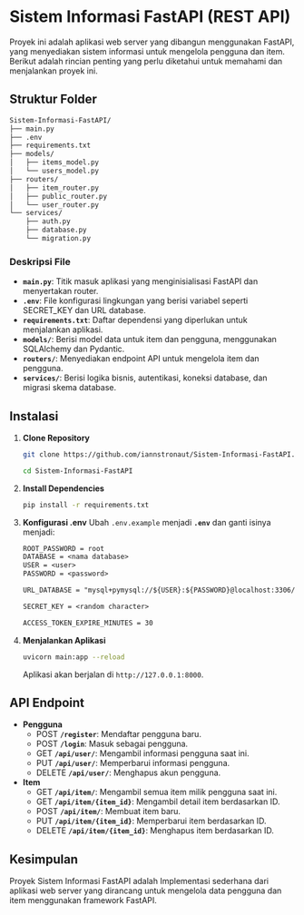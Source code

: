 # Sistem Informasi FastAPI (REST API)

Proyek ini adalah aplikasi web server yang dibangun menggunakan FastAPI, yang menyediakan sistem informasi untuk mengelola pengguna dan item. Berikut adalah rincian penting yang perlu diketahui untuk memahami dan menjalankan proyek ini.

## Struktur Folder

```txt
Sistem-Informasi-FastAPI/
├── main.py
├── .env
├── requirements.txt
├── models/
│   ├── items_model.py
│   └── users_model.py
├── routers/
│   ├── item_router.py
│   ├── public_router.py
│   └── user_router.py
└── services/
    ├── auth.py
    ├── database.py
    └── migration.py
```

### Deskripsi File

- **`main.py`**: Titik masuk aplikasi yang menginisialisasi FastAPI dan menyertakan router.
- **`.env`**: File konfigurasi lingkungan yang berisi variabel seperti SECRET_KEY dan URL database.
- **`requirements.txt`**: Daftar dependensi yang diperlukan untuk menjalankan aplikasi.
- **`models/`**: Berisi model data untuk item dan pengguna, menggunakan SQLAlchemy dan Pydantic.
- **`routers/`**: Menyediakan endpoint API untuk mengelola item dan pengguna.
- **`services/`**: Berisi logika bisnis, autentikasi, koneksi database, dan migrasi skema database.

## Instalasi

1. **Clone Repository**

   ```bash
   git clone https://github.com/iannstronaut/Sistem-Informasi-FastAPI.git

   cd Sistem-Informasi-FastAPI
   ```

2. **Install Dependencies**
   ```bash
   pip install -r requirements.txt
   ```
3. **Konfigurasi .env**
   Ubah `.env.example` menjadi **`.env`** dan ganti isinya menjadi:

   ```txt
   ROOT_PASSWORD = root
   DATABASE = <nama database>
   USER = <user>
   PASSWORD = <password>

   URL_DATABASE = "mysql+pymysql://${USER}:${PASSWORD}@localhost:3306/${DATABASE}"

   SECRET_KEY = <random character>

   ACCESS_TOKEN_EXPIRE_MINUTES = 30
   ```

4. **Menjalankan Aplikasi**
   ```bash
   uvicorn main:app --reload
   ```
   Aplikasi akan berjalan di `http://127.0.0.1:8000`.

## API Endpoint

- **Pengguna**
  - POST **`/register`**: Mendaftar pengguna baru.
  - POST **`/login`**: Masuk sebagai pengguna.
  - GET **`/api/user/`**: Mengambil informasi pengguna saat ini.
  - PUT **`/api/user/`**: Memperbarui informasi pengguna.
  - DELETE **`/api/user/`**: Menghapus akun pengguna.
- **Item**
  - GET **`/api/item/`**: Mengambil semua item milik pengguna saat ini.
  - GET **`/api/item/{item_id}`**: Mengambil detail item berdasarkan ID.
  - POST **`/api/item/`**: Membuat item baru.
  - PUT **`/api/item/{item_id}`**: Memperbarui item berdasarkan ID.
  - DELETE **`/api/item/{item_id}`**: Menghapus item berdasarkan ID.

## Kesimpulan
Proyek Sistem Informasi FastAPI adalah Implementasi sederhana dari aplikasi web server yang dirancang untuk mengelola data pengguna dan item menggunakan framework FastAPI.
